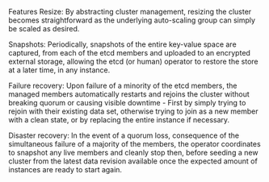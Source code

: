 Features
Resize: By abstracting cluster management, resizing the cluster becomes straightforward as the underlying auto-scaling group can simply be scaled as desired.

Snapshots: Periodically, snapshots of the entire key-value space are captured, from each of the etcd members and uploaded to an encrypted external storage, allowing the etcd (or human) operator to restore the store at a later time, in any  instance.

Failure recovery: Upon failure of a minority of the etcd members, the managed members automatically restarts and rejoins the cluster without breaking quorum or causing visible downtime - First by simply trying to rejoin with their existing data set, otherwise trying to join as a new member with a clean state, or by replacing the entire instance if necessary.

Disaster recovery: In the event of a quorum loss, consequence of the simultaneous failure of a majority of the members, the operator coordinates to snapshot any live members and cleanly stop then, before seeding a new cluster from the latest data revision available once the expected amount of instances are ready to start again.
